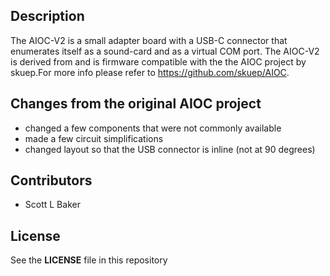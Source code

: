
## Description

The AIOC-V2 is a small adapter board with a USB-C connector that enumerates itself as a sound-card and as a virtual COM port. The AIOC-V2 is derived from and is firmware compatible with the the AIOC project by skuep.For more info please refer to https://github.com/skuep/AIOC.  

## Changes from the original AIOC project

- changed a few components that were not commonly available
- made a few circuit simplifications
- changed layout so that the USB connector is inline (not at 90 degrees)


## Contributors

* Scott L Baker


## License

See the **LICENSE** file in this repository


